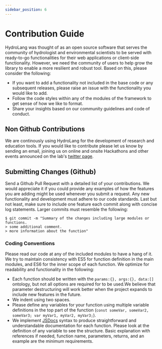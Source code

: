 ```yaml
---
sidebar_position: 6
---
```


# Contribution Guide

HydroLang was thought of as an open source software that serves the community of hydrologist and environmental scientists to be served with ready-to-go functionalities for their web applications or client-side functionality. However, we need the community of users to help grow the library to enable a more resilient and robust tool. Based on this, please consider the following:

* If you want to add a functionality not included in the base code or any subsequent releases, please raise an issue with the functionality you would like to add.
* Follow the code styles within any of the modules of the framework to get sense of how we like to format.
* Share your insights based on our community guidelines and code of conduct.

## Non Github Contributions

We are continously using HydroLang for the development of research and education tools. If you would like to contribute please let us know by sending an email, joining us on online and onsite Hackathons and other events announced on the lab's [twitter page](https://twitter.com/uihilab).

## Submitting Changes (Github)
Send a Github Pull Request with a detailed list of your contributions. We would appreciate it if you could provide any examples of how the features you are adding might be used whenever you submit a request. Any new functionality and development must adhere to our code standards. Last but not least, make sure to include one feature each commit along with concise log statements. Larger commits must resemble the following:

    $ git commit -m "Summary of the changes including large modules or functions.
    > some additional comment.
    > more information about the function"

### Coding Conventions

Please read our code at any of the included modules to have a hang of it. We try to maintain consistency with ES5 for function definition in the main modules, and ES6 for the inner scope of each function. We optimize for readability and functionality in the following:
* Each function should be written with the `params:{}, args:{}, data:[]` ontology, but not all options are required for to be used.We believe that parameter destructuring will work better when the project expands to include new features in the future. 
* We indent using two spaces.
* Please define any variables for your function using multiple variable definitions in the top part of the function (`const someVar, someVar2, someVar3; var myVar1, myVar2, myVar3;`).
* We implement [JSDocs](https://jsdoc.app/) syntax to produce straightforward and understandable documentation for each function. Please look at the definition of any variable to see the structure. Basic explanation with references if needed, function name, parameters, returns, and an example are the minimum requirements. 
